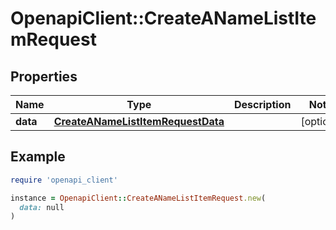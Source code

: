 # OpenapiClient::CreateANameListItemRequest

## Properties

| Name | Type | Description | Notes |
| ---- | ---- | ----------- | ----- |
| **data** | [**CreateANameListItemRequestData**](CreateANameListItemRequestData.md) |  | [optional] |

## Example

```ruby
require 'openapi_client'

instance = OpenapiClient::CreateANameListItemRequest.new(
  data: null
)
```


